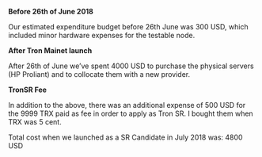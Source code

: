 **Before 26th of June 2018**

Our estimated expenditure budget before 26th June was 300 USD, which included minor hardware expenses for the testable node.

**After Tron Mainet launch**

After 26th of June we’ve spent 4000 USD to purchase the physical servers (HP Proliant) and to collocate them with a new provider.

**TronSR Fee**

In addition to the above, there was an additional expense of 500 USD for the 9999 TRX paid as fee in order to apply as Tron SR. I bought them when TRX was 5 cent.

Total cost when we launched as a SR Candidate in July 2018 was: 4800 USD
